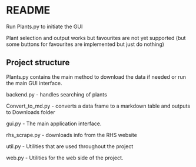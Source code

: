 # README

Run Plants.py to initiate the GUI

Plant selection and output works but favourites are not yet supported (but some buttons for favourites are implemented but just do nothing)

## Project structure

Plants.py contains the main method to download the data if needed or run the main GUI interface.

backend.py - handles searching of plants

Convert_to_md.py - converts a data frame to a markdown table and outputs to Downloads folder

gui.py - The main application interface. 

rhs_scrape.py - downloads info from the RHS website

util.py - Utilities that are used throughout the project

web.py - Utilities for the web side of the project. 

